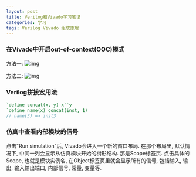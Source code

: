 ```yaml
---
layout: post
title: Verilog和Vivado学习笔记
categories: 学习
tags: Verilog Vivado 组成原理
---
```


### 在Vivado中开启out-of-context(OOC)模式

方法一:
![img](http://i11.tietuku.com/f94f80472de2bfc8.png)

方法二:
![img](http://i11.tietuku.com/8a218285dd470fed.png)

### Verilog拼接宏用法

```verilog
`define concat(x, y) x``y
`define name(x) concat(inst, 1)
// name(3) => inst3
```

### 仿真中查看内部模块的信号

点击"Run simulation"后, Vivado会进入一个新的窗口布局. 在那个布局里, 默认情况下, 中间一列会显示从仿真模块开始的树形结构. 那是Scope标签页.
点击具体的Scope, 也就是模块实例名, 在Object标签页里就会显示所有的信号, 包括输入, 输出, 输入输出端口, 内部信号, 常量, 变量等.


